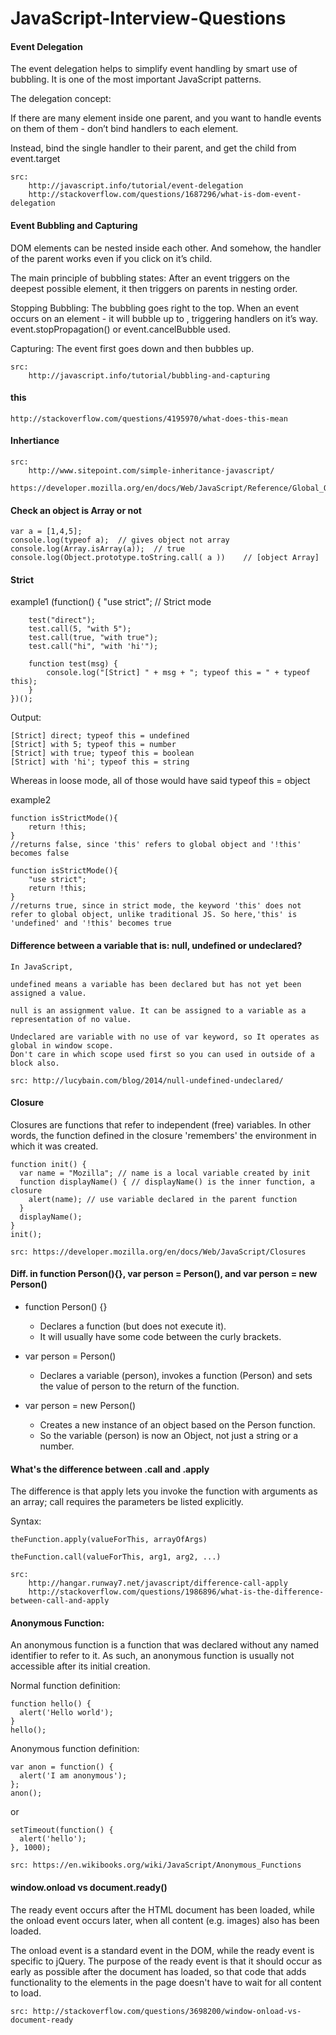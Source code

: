# JavaScript-Interview-Questions

#### Event Delegation

The event delegation helps to simplify event handling by smart use of bubbling. 
It is one of the most important JavaScript patterns.

The delegation concept:

If there are many element inside one parent, and you want to handle events on them of them - 
don’t bind handlers to each element.

Instead, bind the single handler to their parent, and get the child from event.target		

	src:
		http://javascript.info/tutorial/event-delegation
		http://stackoverflow.com/questions/1687296/what-is-dom-event-delegation

#### Event Bubbling and Capturing

DOM elements can be nested inside each other. 
And somehow, the handler of the parent works even if you click on it’s child.

The main principle of bubbling states:
After an event triggers on the deepest possible element, it then triggers on parents in nesting order.

Stopping Bubbling:
	The bubbling goes right to the top. 
	When an event occurs on an element - it will bubble up to <HTML>, triggering handlers on it’s way.
	event.stopPropagation() or event.cancelBubble used.

Capturing:
	The event first goes down and then bubbles up. 
	
	src:
		http://javascript.info/tutorial/bubbling-and-capturing

#### this

	http://stackoverflow.com/questions/4195970/what-does-this-mean

#### Inhertiance

	src:
		http://www.sitepoint.com/simple-inheritance-javascript/
		https://developer.mozilla.org/en/docs/Web/JavaScript/Reference/Global_Objects/Object/prototype

#### Check an object is Array or not

    var a = [1,4,5];
    console.log(typeof a);	// gives object not array
    console.log(Array.isArray(a));	// true
    console.log(Object.prototype.toString.call( a ))	// [object Array]

#### Strict
example1
	(function() {
	    "use strict";   // Strict mode

	    test("direct");
	    test.call(5, "with 5");
	    test.call(true, "with true");
	    test.call("hi", "with 'hi'");

	    function test(msg) {
	        console.log("[Strict] " + msg + "; typeof this = " + typeof this);
	    }
	})();

Output:

	[Strict] direct; typeof this = undefined
	[Strict] with 5; typeof this = number
	[Strict] with true; typeof this = boolean
	[Strict] with 'hi'; typeof this = string
Whereas in loose mode, all of those would have said typeof this = object

example2

	function isStrictMode(){
	    return !this;
	} 
	//returns false, since 'this' refers to global object and '!this' becomes false

	function isStrictMode(){   
	    "use strict";
	    return !this;
	} 
	//returns true, since in strict mode, the keyword 'this' does not refer to global object, unlike traditional JS. So here,'this' is 'undefined' and '!this' becomes true

#### Difference between a variable that is: null, undefined or undeclared?
	
	In JavaScript,

	undefined means a variable has been declared but has not yet been assigned a value.

	null is an assignment value. It can be assigned to a variable as a representation of no value.

	Undeclared are variable with no use of var keyword, so It operates as global in window scope.
	Don't care in which scope used first so you can used in outside of a block also.

	src: http://lucybain.com/blog/2014/null-undefined-undeclared/

#### Closure 

Closures are functions that refer to independent (free) variables. In other words, the function defined in the closure 'remembers' the environment in which it was created.

	function init() {
	  var name = "Mozilla"; // name is a local variable created by init
	  function displayName() { // displayName() is the inner function, a closure
	    alert(name); // use variable declared in the parent function    
	  }
	  displayName();    
	}
	init();

	src: https://developer.mozilla.org/en/docs/Web/JavaScript/Closures

#### Diff. in function Person(){}, var person = Person(), and var person = new Person()

- function Person() {} 
	- Declares a function (but does not execute it).
	- It will usually have some code between the curly brackets.

- var person = Person()
	- Declares a variable (person), invokes a function (Person) and sets the value of person to the return of the function.

- var person = new Person()
	- Creates a new instance of an object based on the Person function. 
	- So the variable (person) is now an Object, not just a string or a number.

#### What's the difference between .call and .apply

The difference is that apply lets you invoke the function with arguments as an array; call requires the parameters be listed explicitly.

Syntax:

	theFunction.apply(valueForThis, arrayOfArgs)

	theFunction.call(valueForThis, arg1, arg2, ...)

	src: 
		http://hangar.runway7.net/javascript/difference-call-apply
		http://stackoverflow.com/questions/1986896/what-is-the-difference-between-call-and-apply

#### Anonymous Function:
An anonymous function is a function that was declared without any named identifier to refer to it. As such, an anonymous function is usually not accessible after its initial creation.

Normal function definition:

	function hello() {
	  alert('Hello world');
	}
	hello();

Anonymous function definition:

	var anon = function() {
	  alert('I am anonymous');
	};
	anon();

or 

	setTimeout(function() {
	  alert('hello');
	}, 1000);

	src: https://en.wikibooks.org/wiki/JavaScript/Anonymous_Functions

#### window.onload vs document.ready()

The ready event occurs after the HTML document has been loaded, while the onload event occurs later, when all content (e.g. images) also has been loaded.

The onload event is a standard event in the DOM, while the ready event is specific to jQuery. The purpose of the ready event is that it should occur as early as possible after the document has loaded, so that code that adds functionality to the elements in the page doesn't have to wait for all content to load.

	src: http://stackoverflow.com/questions/3698200/window-onload-vs-document-ready



	
